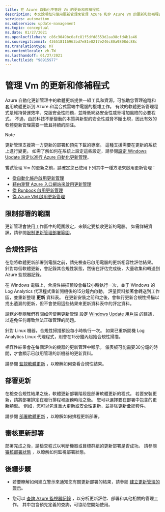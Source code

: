 ```yaml
---
title: 在 Azure 自動化中管理 Vm 的更新和修補程式
description: 本文說明如何使用更新管理來管理 Azure 和非 Azure Vm 的更新和修補程式。
services: automation
ms.subservice: update-management
ms.topic: conceptual
ms.date: 01/27/2021
ms.openlocfilehash: c86c9049bc0afc81f5dfd8553d2aa98cfd4b1a46
ms.sourcegitcommit: 436518116963bd7e81e0217e246c80a9808dc88c
ms.translationtype: MT
ms.contentlocale: zh-TW
ms.lasthandoff: 01/27/2021
ms.locfileid: "98915977"
---
```

# <a name="manage-updates-and-patches-for-your-vms"></a>管理 Vm 的更新和修補程式

Azure 自動化更新管理中的軟體更新提供一組工具和資源，可協助您管理追蹤和套用軟體更新到 Azure 和混合式雲端中電腦的複雜工作。 有效的軟體更新管理程式是維持營運效率、克服安全性問題，並降低網路安全性威脅增加風險的必要程式。 不過，由於科技不斷變動的本質與新型的安全性威脅不斷出現，因此有效的軟體更新管理需要一致且持續的關注。

> [!NOTE]
> 更新管理支援第一方更新的部署和預先下載的專案。 這種支援需要在更新的系統上進行變更。 如需了解如何在系統上設定這些設定，請參閱[設定 Windows Update 設定以進行 Azure 自動化更新管理](configure-wuagent.md)。

嘗試管理 Vm 的更新之前，請確定您已使用下列其中一種方法來啟用更新管理：

* [從自動化帳戶啟用更新管理](enable-from-automation-account.md)
* [藉由瀏覽 Azure 入口網站來啟用更新管理](enable-from-portal.md)
* [從 Runbook 啟用更新管理](enable-from-runbook.md)
* [從 Azure VM 啟用更新管理](enable-from-vm.md)

## <a name="limit-the-scope-for-the-deployment"></a><a name="scope-configuration"></a>限制部署的範圍

更新管理會使用工作區中的範圍設定，來鎖定要接收更新的電腦。 如需詳細資訊，請參閱[限制更新管理部署範圍](scope-configuration.md)。

## <a name="compliance-assessment"></a>合規性評估

在您將軟體更新部署到電腦之前，請先檢查已啟用電腦的更新相容性評估結果。 針對每個軟體更新，會記錄其合規性狀態，然後在評估完成後，大量收集和轉送到 Azure 監視器記錄。

在 Windows 電腦上，合規性掃描預設會每12小時執行一次，並于 Windows 的 Log Analytics 代理程式重新開機後的15分鐘內啟動。 評量資料接著會轉送到工作區，並重新整理 **更新** 資料表。 在更新安裝之前和之後，會執行更新合規性掃描以找出遺漏的更新，但不會使用這些結果來更新資料表中的評定資料。

請務必參閱我們有關如何使用更新管理 [設定 Windows Update 用戶端](configure-wuagent.md) 的建議，以避免任何導致無法正確管理的問題。

針對 Linux 機器，合規性掃描預設每小時執行一次。 如果已重新開機 Log Analytics Linux 代理程式，則會在15分鐘內起始合規性掃描。

相容性結果會在每個評估的機器的更新管理中顯示。 儀表板可能需要30分鐘的時間，才會顯示已啟用管理的新機器的更新資料。

請參閱 [監視軟體更新](view-update-assessments.md) ，以瞭解如何查看合規性結果。

## <a name="deploy-updates"></a>部署更新

在檢查合規性結果之後，軟體更新部署階段是部署軟體更新的程式。 若要安裝更新，請將部署排定在發行排程和服務時段之後。 您可以選擇要在部署中包含的更新類型。 例如，您可以包含重大更新或安全性更新，並排除更新彙總套件。

請參閱 [部署軟體更新](deploy-updates.md) ，以瞭解如何排程更新部署。

## <a name="review-update-deployments"></a>審核更新部署

部署完成之後，請檢查程式以判斷機器或目標群組的更新部署是否成功。 請參閱 [審核部署狀態](deploy-updates.md#check-deployment-status) ，以瞭解如何監視部署狀態。

## <a name="next-steps"></a>後續步驟

* 若要瞭解如何建立警示來通知您有關更新部署的結果，請參閱 [建立更新管理的警示](configure-alerts.md)。

* 您可以 [查詢 Azure 監視器記錄](query-logs.md) ，以分析更新評估、部署和其他相關的管理工作。 其中包含預先定義的查詢，可協助您開始使用。